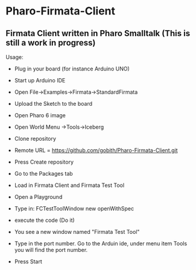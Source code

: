 # Pharo-Firmata-Client
Firmata Client written in Pharo Smalltalk
(This is still a work in progress)
--
Usage:
- Plug in your board (for instance Arduino UNO)
- Start up Arduino IDE
- Open File->Examples->Firmata->StandardFirmata
- Upload the Sketch to the board

- Open Pharo 6 image
- Open World Menu ->Tools->Iceberg
- Clone repository
- Remote URL = https://github.com/gobith/Pharo-Firmata-Client.git
- Press Create repository
- Go to the Packages tab
- Load in Firmata Client and Firmata Test Tool
- Open a Playground
- Type in: FCTestToolWindow new openWithSpec
- execute the code (Do it)
- You see a new window named "Firmata Test Tool"
- Type in the port number. Go to the Arduin ide, under menu item Tools you will find the port number.
- Press Start
